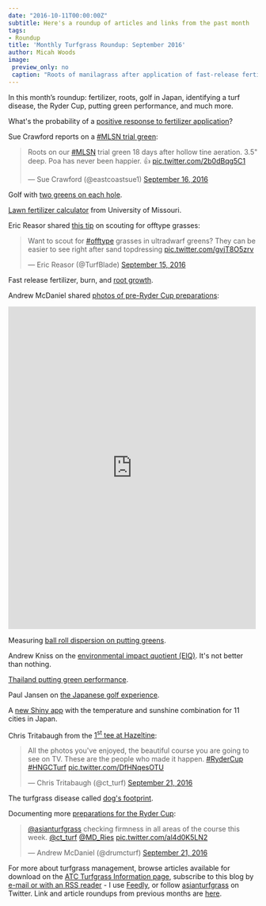 ```yaml
---
date: "2016-10-11T00:00:00Z"
subtitle: Here's a roundup of articles and links from the past month
tags:
- Roundup
title: 'Monthly Turfgrass Roundup: September 2016'
author: Micah Woods
image:
 preview_only: no
 caption: "Roots of manilagrass after application of fast-release fertilizer."
---
```


In this month’s roundup: fertilizer, roots, golf in Japan, identifying a turf disease, the Ryder Cup, putting green performance, and much more.

What's the probability of a [positive response to fertilizer application](http://www.blog.asianturfgrass.com/2016/09/mlsn-and-the-probability-of-a-response-to-fertilizer-application.html)?

Sue Crawford reports on a [#MLSN trial green](https://twitter.com/eastcoastsue1/status/776755310228889600):

<blockquote class="twitter-tweet" data-lang="en"><p lang="en" dir="ltr">Roots on our <a href="https://twitter.com/hashtag/MLSN?src=hash">#MLSN</a> trial green 18 days after hollow tine aeration. 3.5&quot; deep.  Poa has never been happier. 👍 <a href="https://t.co/2b0dBqg5C1">pic.twitter.com/2b0dBqg5C1</a></p>&mdash; Sue Crawford (@eastcoastsue1) <a href="https://twitter.com/eastcoastsue1/status/776755310228889600">September 16, 2016</a></blockquote>
<script async src="//platform.twitter.com/widgets.js" charset="utf-8"></script>

Golf with [two greens on each hole](http://www.blog.asianturfgrass.com/2016/09/anyone-whos-played-golf-in-japan-will-know-that-many-clubs-have-two-greens-on-each-hole.html).

[Lawn fertilizer calculator](http://agebb.missouri.edu/fertcalc/) from University of Missouri.

Eric Reasor shared [this tip](https://twitter.com/TurfBlade/status/776494298015477760) on scouting for offtype grasses:

<blockquote class="twitter-tweet" data-lang="en"><p lang="en" dir="ltr">Want to scout for <a href="https://twitter.com/hashtag/offtype?src=hash">#offtype</a> grasses in ultradwarf greens? They can be easier to see right after sand topdressing <a href="https://t.co/gvjT8O5zrv">pic.twitter.com/gvjT8O5zrv</a></p>&mdash; Eric Reasor (@TurfBlade) <a href="https://twitter.com/TurfBlade/status/776494298015477760">September 15, 2016</a></blockquote>
<script async src="//platform.twitter.com/widgets.js" charset="utf-8"></script>

Fast release fertilizer, burn, and [root growth](http://www.blog.asianturfgrass.com/2016/09/fast-release-fertilizer-fertilizer-burn-and-root-growth.html).

Andrew McDaniel shared [photos of pre-Ryder Cup preparations](https://www.facebook.com/keyaturfmaintenance/posts/1766466920264856):

<iframe src="https://www.facebook.com/plugins/post.php?href=https%3A%2F%2Fwww.facebook.com%2Fkeyaturfmaintenance%2Fposts%2F1766466920264856&width=500" width="500" height="650" style="border:none;overflow:hidden" scrolling="no" frameborder="0" allowTransparency="true"></iframe>

Measuring [ball roll dispersion on putting greens](http://www.blog.asianturfgrass.com/2016/09/bangkok-is-a-long-way-from-knoxville.html).

Andrew Kniss on the [environmental impact quotient (EIQ)](http://weedcontrolfreaks.com/2016/09/is-the-environmental-impact-quotient-eiq-better-than-nothing/). It's not better than nothing.

[Thailand putting green performance](http://www.blog.asianturfgrass.com/2016/09/thailand-putting-green-performance-in-july-a-summary.html).

Paul Jansen on [the Japanese golf experience](http://www.jansengolfdesign.com/blog/the-japanese-golf-experience/).

A [new Shiny app](http://www.blog.asianturfgrass.com/2016/09/shiny-app-shows-the-temperature-and-sunshine-combination-for-11-cities-in-japan.html) with the temperature and sunshine combination for 11 cities in Japan.

Chris Tritabaugh from the [1<sup>st</sup> tee at Hazeltine](https://twitter.com/ct_turf/status/778569915053776897):

<blockquote class="twitter-tweet" data-lang="en"><p lang="en" dir="ltr">All the photos you&#39;ve enjoyed, the beautiful course you are going to see on TV. These are the people who made it happen. <a href="https://twitter.com/hashtag/RyderCup?src=hash">#RyderCup</a> <a href="https://twitter.com/hashtag/HNGCTurf?src=hash">#HNGCTurf</a> <a href="https://t.co/DfHNqesOTU">pic.twitter.com/DfHNqesOTU</a></p>&mdash; Chris Tritabaugh (@ct_turf) <a href="https://twitter.com/ct_turf/status/778569915053776897">September 21, 2016</a></blockquote>
<script async src="//platform.twitter.com/widgets.js" charset="utf-8"></script>

The turfgrass disease called [dog's footprint](http://www.blog.asianturfgrass.com/2016/09/dogs-footprint-and-grass-susceptibility-to-this-disease.html).

Documenting more [preparations for the Ryder Cup](https://twitter.com/drumcturf/status/778709574538764290):

<blockquote class="twitter-tweet" data-lang="en"><p lang="en" dir="ltr"><a href="https://twitter.com/asianturfgrass">@asianturfgrass</a> checking firmness in all areas of the course this week. <a href="https://twitter.com/ct_turf">@ct_turf</a> <a href="https://twitter.com/MD_Ries">@MD_Ries</a> <a href="https://t.co/al4d0K5LN2">pic.twitter.com/al4d0K5LN2</a></p>&mdash; Andrew McDaniel (@drumcturf) <a href="https://twitter.com/drumcturf/status/778709574538764290">September 21, 2016</a></blockquote>
<script async src="//platform.twitter.com/widgets.js" charset="utf-8"></script>

For more about turfgrass management, browse articles available for download on the [ATC Turfgrass Information page](http://www.asianturfgrass.com/turf-information.html), subscribe to this blog by [e-mail or with an RSS reader](http://feeds.feedburner.com/viridescent) - I use [Feedly](http://cloud.feedly.com/#welcome), or follow [asianturfgrass](https://twitter.com/asianturfgrass) on Twitter. Link and article roundups from previous months are [here](http://www.blog.asianturfgrass.com/roundup/).
